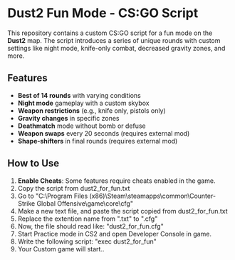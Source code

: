 # Dust2 Fun Mode - CS:GO Script

This repository contains a custom CS:GO script for a fun mode on the **Dust2** map. The script introduces a series of unique rounds with custom settings like night mode, knife-only combat, decreased gravity zones, and more.

## Features

- **Best of 14 rounds** with varying conditions
- **Night mode** gameplay with a custom skybox
- **Weapon restrictions** (e.g., knife only, pistols only)
- **Gravity changes** in specific zones
- **Deathmatch** mode without bomb or defuse
- **Weapon swaps** every 20 seconds (requires external mod)
- **Shape-shifters** in final rounds (requires external mod)

## How to Use

1. **Enable Cheats**: Some features require cheats enabled in the game.
2. Copy the script from dust2_for_fun.txt
3. Go to "C:\Program Files (x86)\Steam\steamapps\common\Counter-Strike Global Offensive\game\core\cfg"
4. Make a new text file, and paste the script copied from dust2_for_fun.txt
5. Replace the extention name from ".txt" to ".cfg"
6. Now, the file should read like: "dust2_for_fun.cfg"
7. Start  Practice mode in CS2 and open Developer Console in game.
8. Write the following script: "exec dust2_for_fun"
9. Your Custom game will start..
